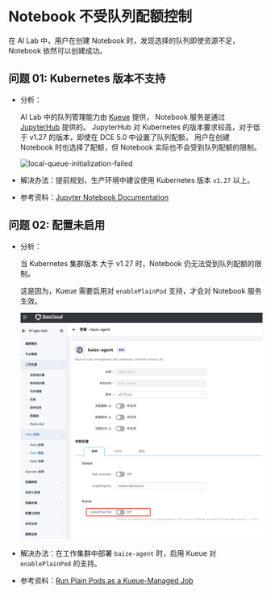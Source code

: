 # Notebook 不受队列配额控制

在 AI Lab 中，用户在创建 Notebook 时，发现选择的队列即使资源不足，Notebook 依然可以创建成功。

## 问题 01: Kubernetes 版本不支持

- 分析：

    AI Lab 中的队列管理能力由 [Kueue](https://kueue.sigs.k8s.io/) 提供，
    Notebook 服务是通过 [JupyterHub](https://jupyter.org/hub) 提供的。
    JupyterHub 对 Kubernetes 的版本要求较高，对于低于 v1.27 的版本，即使在 DCE 5.0 中设置了队列配额，
    用户在创建 Notebook 时也选择了配额，但 Notebook 实际也不会受到队列配额的限制。

    ![local-queue-initialization-failed](./images/kueue-k8s127.png)

- 解决办法：提前规划，生产环境中建议使用 Kubernetes 版本 `v1.27` 以上。

- 参考资料：[Jupyter Notebook Documentation](https://jupyter-notebook.readthedocs.io/en/latest/)

## 问题 02: 配置未启用

- 分析：

    当 Kubernetes 集群版本 大于 v1.27 时，Notebook 仍无法受到队列配额的限制。

    这是因为，Kueue 需要启用对 `enablePlainPod` 支持，才会对 Notebook 服务生效。

    ![local-queue-initialization-failed](./images/kueue-plainpod.png)

- 解决办法：在工作集群中部署 `baize-agent` 时，启用 Kueue 对 `enablePlainPod` 的支持。

- 参考资料：[Run Plain Pods as a Kueue-Managed Job](https://kueue.sigs.k8s.io/docs/tasks/run/plain_pods/)
